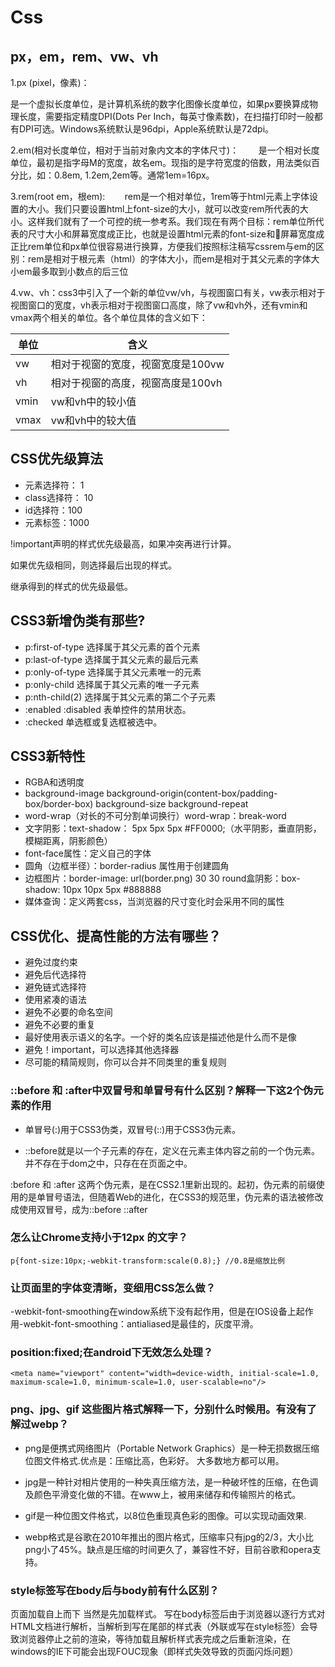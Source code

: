 # Css
## px，em，rem、vw、vh
1.px (pixel，像素)：  

   是一个虚拟长度单位，是计算机系统的数字化图像长度单位，如果px要换算成物理长度，需要指定精度DPI(Dots Per Inch，每英寸像素数)，在扫描打印时一般都有DPI可选。Windows系统默认是96dpi，Apple系统默认是72dpi。

2.em(相对长度单位，相对于当前对象内文本的字体尺寸)：       
    是一个相对长度单位，最初是指字母M的宽度，故名em。现指的是字符宽度的倍数，用法类似百分比，如：0.8em, 1.2em,2em等。通常1em=16px。

3.rem(root em，根em):   
    
    rem是一个相对单位，1rem等于html元素上字体设置的大小。我们只要设置html上font-size的大小，就可以改变rem所代表的大小。这样我们就有了一个可控的统一参考系。我们现在有两个目标：rem单位所代表的尺寸大小和屏幕宽度成正比，也就是设置html元素的font-size和屏幕宽度成正比rem单位和px单位很容易进行换算，方便我们按照标注稿写cssrem与em的区别：rem是相对于根元素（html）的字体大小，而em是相对于其父元素的字体大小em最多取到小数点的后三位

4.vw、vh：css3中引入了一个新的单位vw/vh，与视图窗口有关，vw表示相对于视图窗口的宽度，vh表示相对于视图窗口高度，除了vw和vh外，还有vmin和vmax两个相关的单位。各个单位具体的含义如下：

| 单位 | 含义 | 
| ------ | ------ | 
|vw|相对于视窗的宽度，视窗宽度是100vw|
|vh|相对于视窗的高度，视窗高度是100vh|
|vmin|vw和vh中的较小值|
|vmax|vw和vh中的较大值|

## CSS优先级算法
- 元素选择符： 1
- class选择符： 10
- id选择符：100
- 元素标签：1000

!important声明的样式优先级最高，如果冲突再进行计算。

如果优先级相同，则选择最后出现的样式。

继承得到的样式的优先级最低。

## CSS3新增伪类有那些?
- p:first-of-type 选择属于其父元素的首个元素
- p:last-of-type 选择属于其父元素的最后元素
- p:only-of-type 选择属于其父元素唯一的元素
- p:only-child 选择属于其父元素的唯一子元素
- p:nth-child(2) 选择属于其父元素的第二个子元素
- :enabled :disabled 表单控件的禁用状态。
- :checked 单选框或复选框被选中。

## CSS3新特性
- RGBA和透明度
- background-image background-origin(content-box/padding-box/border-box) background-size background-repeat
- word-wrap（对长的不可分割单词换行）word-wrap：break-word
- 文字阴影：text-shadow： 5px 5px 5px #FF0000;（水平阴影，垂直阴影，模糊距离，阴影颜色）
- font-face属性：定义自己的字体
- 圆角（边框半径）：border-radius 属性用于创建圆角
- 边框图片：border-image: url(border.png) 30 30 round盒阴影：box-shadow: 10px 10px 5px #888888
- 媒体查询：定义两套css，当浏览器的尺寸变化时会采用不同的属性

## CSS优化、提高性能的方法有哪些？
- 避免过度约束
- 避免后代选择符
- 避免链式选择符
- 使用紧凑的语法
- 避免不必要的命名空间
- 避免不必要的重复
- 最好使用表示语义的名字。一个好的类名应该是描述他是什么而不是像
- 避免！important，可以选择其他选择器
- 尽可能的精简规则，你可以合并不同类里的重复规则

### ::before 和 :after中双冒号和单冒号有什么区别？解释一下这2个伪元素的作用
- 单冒号(:)用于CSS3伪类，双冒号(::)用于CSS3伪元素。

- ::before就是以一个子元素的存在，定义在元素主体内容之前的一个伪元素。并不存在于dom之中，只存在在页面之中。

:before 和 :after 这两个伪元素，是在CSS2.1里新出现的。起初，伪元素的前缀使用的是单冒号语法，但随着Web的进化，在CSS3的规范里，伪元素的语法被修改成使用双冒号，成为::before ::after
### 怎么让Chrome支持小于12px 的文字？
```angular2
p{font-size:10px;-webkit-transform:scale(0.8);} //0.8是缩放比例
```
### 让页面里的字体变清晰，变细用CSS怎么做？
-webkit-font-smoothing在window系统下没有起作用，但是在IOS设备上起作用-webkit-font-smoothing：antialiased是最佳的，灰度平滑。

### position:fixed;在android下无效怎么处理？
```
<meta name="viewport" content="width=device-width, initial-scale=1.0, maximum-scale=1.0, minimum-scale=1.0, user-scalable=no"/>
```

### png、jpg、gif 这些图片格式解释一下，分别什么时候用。有没有了解过webp？
- png是便携式网络图片（Portable Network Graphics）是一种无损数据压缩位图文件格式.优点是：压缩比高，色彩好。 大多数地方都可以用。

- jpg是一种针对相片使用的一种失真压缩方法，是一种破坏性的压缩，在色调及颜色平滑变化做的不错。在www上，被用来储存和传输照片的格式。

- gif是一种位图文件格式，以8位色重现真色彩的图像。可以实现动画效果.

- webp格式是谷歌在2010年推出的图片格式，压缩率只有jpg的2/3，大小比png小了45%。缺点是压缩的时间更久了，兼容性不好，目前谷歌和opera支持。

### style标签写在body后与body前有什么区别？
页面加载自上而下 当然是先加载样式。
写在body标签后由于浏览器以逐行方式对HTML文档进行解析，当解析到写在尾部的样式表（外联或写在style标签）会导致浏览器停止之前的渲染，等待加载且解析样式表完成之后重新渲染，在windows的IE下可能会出现FOUC现象（即样式失效导致的页面闪烁问题）

 <Vssue title="interview-css" />
